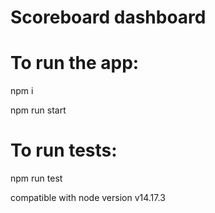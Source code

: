 # Scoreboard dashboard

# To run the app: 
npm i


npm run start

# To run tests:  
 npm run test

compatible with node version v14.17.3
